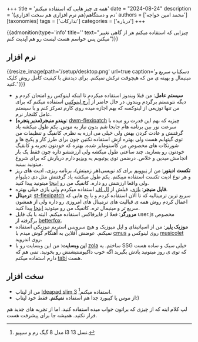 +++
title = 'همه ی چیز هایی که استفاده میکنم'
date = "2024-08-24"
description = 'دم و دستگاهم(هم نرم افزاری هم سخت افزاری)'
authors = ['محمد امین خواجه']
[taxonomies]
tags = ['تدارکات']
categories = ['درباره']
+++

{{admonition(type='info' title='' text="چیزایی که استفاده میکنم هر از گاهی تغییر میکنن پس حواسم هست لیست رو هم آپدیت کنم")}}

## نرم افزار

{{resize_image(path='/setup/desktop.png' url=true caption='دسکتاپ سریع و مینیمال و بهینه ی من که هیچوقت ترکش نمیکنم. برای دیدنش با کیفیت کامل روش کلیک کنید.' )}}

- **سیستم عامل**: من قبلا ویندوز استفاده میکردم تا اینکه لینوکس رو امتحان کردم و دیگه نتونستم برگردم ویندوز.
 در حال حاضر از [آرچ لینوکس](https://archlinux.org/) استفاده میکنم که برای من تنها توزیعی از لینوکسه که بهم اجازه میده روی کارم تمرکز کنم و با سیستم عامل کلنجار نرم.
- **ویندو منیجر(مدیر پنجره)**: [dwm-flexipatch](https://github.com/bakkeby/dwm-flexipatch) چیزیه که بهم این قدرت رو میده با سرعت نور بین برنامه هام جابجا شم بدون نیاز به موس. یکم طول میکشه یاد گرفتنش و عادت کردن بهش ولی خیلی می ارزه به نظرم. کانفیگ و تنظیمات من توی گیتهابم هست ولی بهتره ازش استفاده نکنین چون برای طرز کار و پکیج ها و شورتکات های مخصوص من کاستومایز شده. بهتره که خودتون تجربه و کانفیگ خودتون رو بسازید. چند ساعتی طول میکشه ولی ارزششو داره چون فقط یک بار انجامش میدین و خلاص. درضمن توی یوتیوبم یه [ویدیو](https://www.youtube.com/watch?v=c79PZwXWUHs) دارم دربارش که برای شروع میتونید ببینید.
- **تکست ادیتور**: من از [نیوویم](https://github.com/neovim/neovim) برای کد نویسی(هر زمینش)، برنامه ریزی، ادیت های ریز و هر نوع ادیت تکست استفاده میبکنم. یکم طول میکشه یاد گرفتنش مثل دی دبلیوام ولی واقعا ارزشش رو داره. کانفیگ من رو [اینجا](https://github.com/mohammad-amin-khajeh/lazyvim) میتونید پیدا کنید.
- **فایل منیجر**: [یازی](https://yazi-rs.github.io/)، قبلش از [ال اف](https://github.com/gokcehan/lf) استفاده میکردم ولی یازی خیلی بهتره.
- **ترمینال**: [st-flexipatch](https://github.com/bakkeby/st-flexipatch) سریع ترین ترمینالیه که تا الان استفاده کردم و با پچ هایی که اعمال کردم روش همه ی قبالیت های ترمینال های امروزی رو داره ولی از همشون سریع تر و مینیمال تره. کانفیگ من رو میتونید [اینجا](https://github.com/mohammad-amin-khajeh/st) پیدا کنید.
- **مرورگر**: فعلا از فایرفاکس استفاده میکنم. البته با یک فایل user.js مخصوص برگرفته از [betterfox](https://github.com/yokoffing/Betterfox).
- **موزیک پلیر**: من از اسپاتیفای و اپل میوزیک و هیچ سرویس استریم موزیکی استفاده نمیکنم. عوضش آفلاین به آهنگام گوش میدم با [cmus](https://github.com/cmus/cmus) روی لینوکس و [musicolet](https://play.google.com/store/apps/details?id=in.krosbits.musicolet&hl=en_US) روی اندروید.
- **این وبسایت**: من این وبسایت رو با [zola](https://www.getzola.org/) ساختم. یه SSG خیلی سبک و ساده هست که توی ی روز میتونید یادش بگیرید اگه خوب داکیومنتیشنش رو بخونید. تمی هم که دارم استفاده میکنم [tabi](https://github.com/welpo/tabi) هست.

## سخت افزار

- من از لپتاپ [Ideapad slim 3](https://psref.lenovo.com/Product/IdeaPad/IdeaPad_Slim_3_15IRU8) استفاده میکنم[^1].
- از موس یا کیبورد جدا هم استفاده **نمیکنم**. فقط خود لپتاپ:)

لپ کلام اینه که از چیزی که براتون جواب میده استفاده کنید. اما از تجربه های جدید هم فرار نکنید. همیشه جا برای پیشرفت هست.

[^1]: مدل 8 گیگ رم و سیپیو i3 نسل 13.
